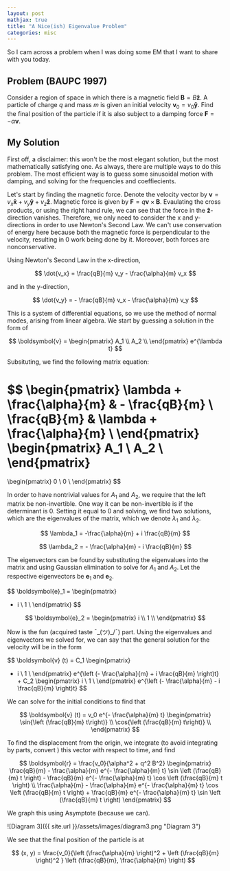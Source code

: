 ```yaml
---
layout: post
mathjax: true
title: "A Nice(ish) Eigenvalue Problem"
categories: misc
---
```


So I cam across a problem when I was doing some EM that I want to share with you today.

## Problem (BAUPC 1997)

Consider a region of space in which there is a magnetic field $\boldsymbol{B} = B \boldsymbol{\hat{z}}$. A particle of charge $q$ and mass $m$ is given an initial velocity $\boldsymbol{v}_0 = v_0 \boldsymbol{\hat{y}}$.
Find the final position of the particle if it is also subject to a damping force $\boldsymbol{F} = - \alpha \boldsymbol{v}$.


## My Solution

First off, a disclaimer: this won't be the most elegant solution, but the most mathematically satisfying one. As always, there are multiple ways to do this problem. The most efficient way is to guess some sinusoidal motion with damping, and solving for the frequencies and coeffiecients.

Let's start by finding the magnetic force. Denote the velocity vector by $\boldsymbol{v} = v_x \boldsymbol{\hat{x}} + v_y \boldsymbol{\hat{y}} + v_z \boldsymbol{\hat{z}}$. Magnetic force is given by $\boldsymbol{F} = q \boldsymbol{v} \times \boldsymbol{B}$.
Evaulating the cross products, or using the right hand rule, we can see that the force in the $\boldsymbol{\hat{z}}$-direction vanishes.
Therefore, we only need to consider the x and y-directions in order to use Newton's Second Law. We can't use conservation of energy here because both the magnetic force is perpendicular to the velocity, resulting in 0 work being done by it. Moreover, both forces are nonconservative.

Using Newton's Second Law in the x-direction,


$$
\dot{v_x} = \frac{qB}{m} v_y - \frac{\alpha}{m} v_x
$$


and in the y-direction,


$$
\dot{v_y} = - \frac{qB}{m} v_x - \frac{\alpha}{m} v_y
$$

This is a system of differential equations, so we use the method of normal modes, arising from linear algebra. We start by guessing a solution in the form of 


$$ 
\boldsymbol{v} = 
\begin{pmatrix} 
A_1 \\ 
A_2 \\ 
\end{pmatrix} 
e^{\lambda t}
$$ 


Subsituting, we find the following matrix equation:


$$
\begin{pmatrix}
\lambda + \frac{\alpha}{m} & - \frac{qB}{m} \\
\frac{qB}{m} & \lambda + \frac{\alpha}{m} \\
\end{pmatrix}
\begin{pmatrix}
A_1 \\
A_2 \\
\end{pmatrix}
=
\begin{pmatrix}
0 \\
0 \\
\end{pmatrix}
$$

In order to have nontrivial values for $A_1$ and $A_2$, we require that the left matrix be non-invertible. 
One way it can be non-invertible is if the determinant is 0. Setting it equal to $0$ and solving, we find two solutions, which are the eigenvalues of the matrix, which we denote $\lambda_1$ and $\lambda_2$.


$$
\lambda_1 = -\frac{\alpha}{m} + i \frac{qB}{m}
$$


$$
\lambda_2 = - \frac{\alpha}{m} - i \frac{qB}{m}
$$


The eigenvectors can be found by substituting the eigenvalues into the matrix and using Gaussian elimination to solve for $A_1$ and $A_2$. Let the respective eigenvectors be $\boldsymbol{e}_1$ and $\boldsymbol{e}_2$.


$$
\boldsymbol{e}_1 = 
\begin{pmatrix}
- i \\
1 \\
\end{pmatrix}
$$


$$
\boldsymbol{e}_2 = 
\begin{pmatrix}
i \\
1 \\
\end{pmatrix}
$$

Now is the fun (acquired taste ¯\_(ツ)_/¯) part.
Using the eigenvalues and eigenvectors we solved for, we can say that the general solution for the velocity will be in the form


$$
\boldsymbol{v} (t) = C_1 
\begin{pmatrix}
- i \\
1 \\
\end{pmatrix}
e^{\left (- \frac{\alpha}{m} + i \frac{qB}{m} \right)t} + C_2
\begin{pmatrix}
i \\
1 \\
\end{pmatrix}
e^{\left (- \frac{\alpha}{m} - i \frac{qB}{m} \right)t}
$$

We can solve for the initial conditions to find that

$$
\boldsymbol{v} (t) = v_0 e^{- \frac{\alpha}{m} t}
\begin{pmatrix}
\sin{\left (\frac{qB}{m} t\right)} \\
\cos{\left (\frac{qB}{m} t\right)} \\
\end{pmatrix}
$$

To find the displacement from the origin, we integrate (to avoid integrating by parts, convert ) this vector with respect to time, and find

$$
\boldsymbol{r} = \frac{v_0}{\alpha^2 + q^2 B^2}
\begin{pmatrix}
\frac{qB}{m} - \frac{\alpha}{m} e^{- \frac{\alpha}{m} t} \sin \left (\frac{qB}{m} t \right) - \frac{qB}{m} e^{- \frac{\alpha}{m} t} \cos \left (\frac{qB}{m} t \right) \\
\frac{\alpha}{m} - \frac{\alpha}{m} e^{- \frac{\alpha}{m} t} \cos \left (\frac{qB}{m} t \right) + \frac{qB}{m} e^{- \frac{\alpha}{m} t} \sin \left (\frac{qB}{m} t \right)
\end{pmatrix}
$$

We graph this using Asymptote (because we can).

![Diagram 3]({{ site.url }}/assets/images/diagram3.png "Diagram 3")

We see that the final position of the particle is at


$$
(x, y) = \frac{v_0}{\left (\frac{\alpha}{m} \right)^2 + \left (\frac{qB}{m} \right)^2 } \left (\frac{qB}{m}, \frac{\alpha}{m} \right)
$$

